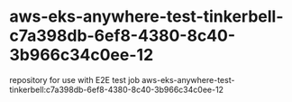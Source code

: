# aws-eks-anywhere-test-tinkerbell-c7a398db-6ef8-4380-8c40-3b966c34c0ee-12
repository for use with E2E test job aws-eks-anywhere-test-tinkerbell:c7a398db-6ef8-4380-8c40-3b966c34c0ee-12
